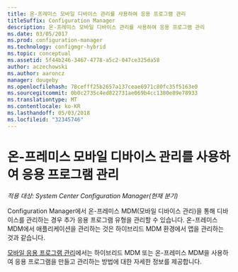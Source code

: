 ```yaml
---
title: 온-프레미스 모바일 디바이스 관리를 사용하여 응용 프로그램 관리
titleSuffix: Configuration Manager
description: 온-프레미스 모바일 디바이스 관리를 사용하여 응용 프로그램 관리
ms.date: 03/05/2017
ms.prod: configuration-manager
ms.technology: configmgr-hybrid
ms.topic: conceptual
ms.assetid: 5f44b246-3467-4778-a5c2-047ce325da58
author: aczechowski
ms.author: aaroncz
manager: dougeby
ms.openlocfilehash: 78cefff25b2657a137ceae6971c80fc35f5163e0
ms.sourcegitcommit: 0b0c2735c4ed822731ae069b4cc1380e89e78933
ms.translationtype: MT
ms.contentlocale: ko-KR
ms.lasthandoff: 05/03/2018
ms.locfileid: "32345746"
---
```

# <a name="manage-applications-for-on-premises-mobile-device-management"></a>온-프레미스 모바일 디바이스 관리를 사용하여 응용 프로그램 관리

*적용 대상: System Center Configuration Manager(현재 분기)*

Configuration Manager에서 온-프레미스 MDM(모바일 디바이스 관리)을 통해 디바이스를 관리하는 경우 추가 응용 프로그램 유형을 관리할 수 있습니다. 온-프레미스 MDM에서 애플리케이션을 관리하는 것은 하이브리드 MDM 환경에서 앱을 관리하는 것과 같습니다.

[모바일 응용 프로그램 관리](management-tasks-applications.md)에서는 하이브리드 MDM 또는 온-프레미스 MDM을 사용하여 응용 프로그램을 만들고 관리하는 방법에 대한 자세한 정보를 제공합니다.
